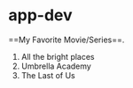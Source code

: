 # app-dev
==My Favorite Movie/Series==.
1. All the bright places
2. Umbrella Academy
3. The Last of Us
   
